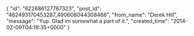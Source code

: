  {
   "id": "622686127767323",
   "post_id": "462493170453287_490608044308466",
   "from_name": "Derek Hill",
   "message": "Yup. Glad im somewhat a part of it.",
   "created_time": "2014-02-09T04:19:35+0000"
 }
